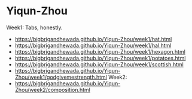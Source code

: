 # Yiqun-Zhou
Week1:
Tabs, honestly.
* https://bigbrigandhewada.github.io/Yiqun-Zhou/week1/hat.html
* https://bigbrigandhewada.github.io/Yiqun-Zhou/week1/hal.html
* https://bigbrigandhewada.github.io/Yiqun-Zhou/week1/hexagon.html
* https://bigbrigandhewada.github.io/Yiqun-Zhou/week1/potatoes.html
* https://bigbrigandhewada.github.io/Yiqun-Zhou/week1/scottish.html
* https://bigbrigandhewada.github.io/Yiqun-Zhou/week1/godgivemestrength.html
Week2:
* https://bigbrigandhewada.github.io/Yiqun-Zhou/week2/composition.html
